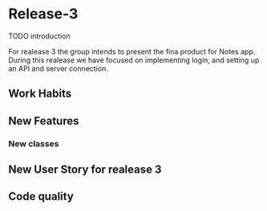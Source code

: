 # Release-3
TODO introduction

For realease 3 the group intends to present the fina product for Notes app. During this realease we have focused on implementing login, and setting up an API and server connection. 

## Work Habits


## New Features 

### New classes 

## New User Story for realease 3 

## Code quality 


